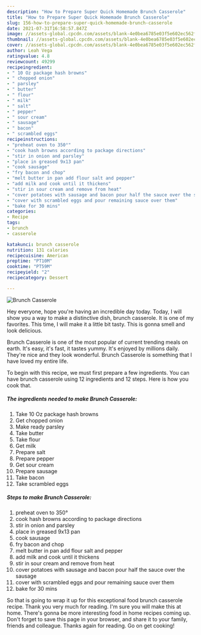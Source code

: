 ```yaml
---
description: "How to Prepare Super Quick Homemade Brunch Casserole"
title: "How to Prepare Super Quick Homemade Brunch Casserole"
slug: 156-how-to-prepare-super-quick-homemade-brunch-casserole
date: 2021-07-31T16:58:57.847Z
image: //assets-global.cpcdn.com/assets/blank-4e0bea6785e03f5e602ec562f230caae08da540cada707380b4fe1bbebba43da.png
thumbnail: //assets-global.cpcdn.com/assets/blank-4e0bea6785e03f5e602ec562f230caae08da540cada707380b4fe1bbebba43da.png
cover: //assets-global.cpcdn.com/assets/blank-4e0bea6785e03f5e602ec562f230caae08da540cada707380b4fe1bbebba43da.png
author: Leah Vega
ratingvalue: 4.8
reviewcount: 49299
recipeingredient:
- " 10 Oz package hash browns"
- " chopped onion"
- " parsley"
- " butter"
- " flour"
- " milk"
- " salt"
- " pepper"
- " sour cream"
- " sausage"
- " bacon"
- " scrambled eggs"
recipeinstructions:
- "preheat oven to 350°"
- "cook hash browns according to package directions"
- "stir in onion and parsley"
- "place in greased 9x13 pan"
- "cook sausage"
- "fry bacon and chop"
- "melt butter in pan add flour salt and pepper"
- "add milk and cook until it thickens"
- "stir in sour cream and remove from heat"
- "cover potatoes with sausage and bacon pour half the sauce over the sausage"
- "cover with scrambled eggs and pour remaining sauce over them"
- "bake for 30 mins"
categories:
- Recipe
tags:
- brunch
- casserole

katakunci: brunch casserole 
nutrition: 131 calories
recipecuisine: American
preptime: "PT10M"
cooktime: "PT59M"
recipeyield: "2"
recipecategory: Dessert

---
```



![Brunch Casserole](//assets-global.cpcdn.com/assets/blank-4e0bea6785e03f5e602ec562f230caae08da540cada707380b4fe1bbebba43da.png)

Hey everyone, hope you're having an incredible day today. Today, I will show you a way to make a distinctive dish, brunch casserole. It is one of my favorites. This time, I will make it a little bit tasty. This is gonna smell and look delicious.

Brunch Casserole is one of the most popular of current trending meals on earth. It's easy, it's fast, it tastes yummy. It's enjoyed by millions daily. They're nice and they look wonderful. Brunch Casserole is something that I have loved my entire life.




To begin with this recipe, we must first prepare a few ingredients. You can have brunch casserole using 12 ingredients and 12 steps. Here is how you cook that.

<!--inarticleads1-->

##### The ingredients needed to make Brunch Casserole:

1. Take  10 Oz package hash browns
1. Get  chopped onion
1. Make ready  parsley
1. Take  butter
1. Take  flour
1. Get  milk
1. Prepare  salt
1. Prepare  pepper
1. Get  sour cream
1. Prepare  sausage
1. Take  bacon
1. Take  scrambled eggs




<!--inarticleads2-->

##### Steps to make Brunch Casserole:

1. preheat oven to 350°
1. cook hash browns according to package directions
1. stir in onion and parsley
1. place in greased 9x13 pan
1. cook sausage
1. fry bacon and chop
1. melt butter in pan add flour salt and pepper
1. add milk and cook until it thickens
1. stir in sour cream and remove from heat
1. cover potatoes with sausage and bacon pour half the sauce over the sausage
1. cover with scrambled eggs and pour remaining sauce over them
1. bake for 30 mins




So that is going to wrap it up for this exceptional food brunch casserole recipe. Thank you very much for reading. I'm sure you will make this at home. There's gonna be more interesting food in home recipes coming up. Don't forget to save this page in your browser, and share it to your family, friends and colleague. Thanks again for reading. Go on get cooking!
